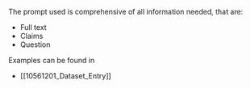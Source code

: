 The prompt used is comprehensive of all information needed, that are:
- Full text
- Claims
- Question

Examples can be found in 

- [[10561201_Dataset_Entry]]
